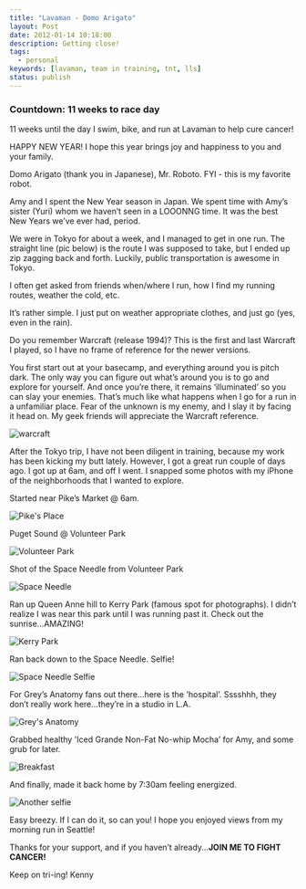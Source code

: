 ```yaml
---
title: "Lavaman - Domo Arigato"
layout: Post
date: 2012-01-14 10:18:00
description: Getting close!
tags:
  - personal
keywords: [lavaman, team in training, tnt, lls]
status: publish
---
```


### Countdown: 11 weeks to race day

11 weeks until the day I swim, bike, and run at Lavaman to help cure cancer!

HAPPY NEW YEAR! I hope this year brings joy and happiness to you and your family.

Domo Arigato (thank you in Japanese), Mr. Roboto. FYI - this is my favorite robot.

Amy and I spent the New Year season in Japan. We spent time with Amy’s sister (Yuri) whom we haven’t seen in a LOOONNG time. It was the best New Years we’ve ever had, period.

We were in Tokyo for about a week, and I managed to get in one run. The straight line (pic below) is the route I was supposed to take, but I ended up zip zagging back and forth. Luckily, public transportation is awesome in Tokyo.

I often get asked from friends when/where I run, how I find my running routes, weather the cold, etc.

It’s rather simple. I just put on weather appropriate clothes, and just go (yes, even in the rain).

Do you remember Warcraft (release 1994)? This is the first and last Warcraft I played, so I have no frame of reference for the newer versions.

You first start out at your basecamp, and everything around you is pitch dark. The only way you can figure out what’s around you is to go and explore for yourself. And once you’re there, it remains ‘illuminated’ so you can slay your enemies. That’s much like what happens when I go for a run in a unfamiliar place. Fear of the unknown is my enemy, and I slay it by facing it head on. My geek friends will appreciate the Warcraft reference.

![warcraft](./1.png)

After the Tokyo trip, I have not been diligent in training, because my work has been kicking my butt lately. However, I got a great run couple of days ago. I got up at 6am, and off I went. I snapped some photos with my iPhone of the neighborhoods that I wanted to explore.

Started near Pike’s Market @ 6am.

![Pike's Place](./2.jpg)

Puget Sound @ Volunteer Park

![Volunteer Park](./3.jpg)

Shot of the Space Needle from Volunteer Park

![Space Needle](./4.jpg)

Ran up Queen Anne hill to Kerry Park (famous spot for photographs). I didn’t realize I was near this park until I was running past it. Check out the sunrise…AMAZING!

![Kerry Park](./5.jpg)

Ran back down to the Space Needle. Selfie!

![Space Needle Selfie](./6.jpg)

For Grey’s Anatomy fans out there…here is the 'hospital’. Sssshhh, they don’t really work here…they’re in a studio in L.A.

![Grey's Anatomy](./7.jpg)

Grabbed healthy 'Iced Grande Non-Fat No-whip Mocha’ for Amy, and some grub for later.

![Breakfast](./8.jpg)

And finally, made it back home by 7:30am feeling energized.

![Another selfie](./9.jpg)

Easy breezy. If I can do it, so can you! I hope you enjoyed views from my morning run in Seattle!

Thanks for your support, and if you haven’t already...**JOIN ME TO FIGHT CANCER!**

Keep on tri-ing!
Kenny
